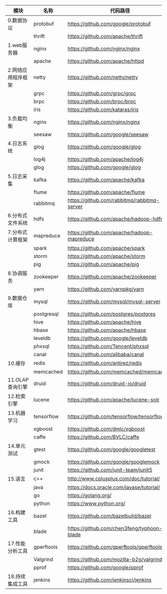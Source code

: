 
|模块|名称|代码路径|
|----|----|----|
|0.数据协议|protobuf|https://github.com/google/protobuf|
||thrift|https://github.com/apache/thrift|
|1.web服务器|nginx|https://github.com/nginx/nginx|
||apache|https://github.com/apache/httpd|
|2.网络应用程序框架|netty|https://github.com/netty/netty|
||grpc|https://github.com/grpc/grpc|
||brpc|https://github.com/brpc/brpc|
||iris|https://github.com/kataras/iris|
|3.负载均衡|nginx|https://github.com/nginx/nginx|
||seesaw|https://github.com/google/seesaw|
|4.日志系统|glog|https://github.com/google/glog|
||log4j|https://github.com/apache/log4j|
||glog|https://github.com/google/glog|
|5.日志采集|kafka|https://github.com/apache/kafka|
||flume|https://github.com/apache/flume|
||rabbitmq|https://github.com/rabbitmq/rabbitmq-server|
|6.分布式文件系统|hdfs|https://github.com/apache/hadoop-hdfs|
|7.分布式计算框架|mapreduce|https://github.com/apache/hadoop-mapreduce|
||spark|https://github.com/apache/spark|
||storm|https://github.com/apache/storm|
||pig|https://github.com/apache/pig|
|8.协调服务|zookeeper|https://github.com/apache/zookeeper|
||yarn|https://github.com/yarnpkg/yarn|
|9.数据仓库|mysql|https://github.com/mysql/mysql-server|
||postgresql|https://github.com/postgres/postgres|
||hive|https://github.com/apache/hive|
||hbase|https://github.com/apache/hbase|
||leveldb|https://github.com/google/leveldb|
||phxsql|https://github.com/Tencent/phxsql|
||canal|https://github.com/alibaba/canal|
|10.缓存|redis|https://github.com/antirez/redis|
||memcached|https://github.com/memcached/memcached|
|11.OLAP查询引擎|druid|https://github.com/druid-io/druid|
|12.检索引擎|lucene|https://github.com/apache/lucene-solr|
|13.机器学习|tensorflow|https://github.com/tensorflow/tensorflow|
||xgboost|https://github.com/dmlc/xgboost|
||caffe|https://github.com/BVLC/caffe|
|14.单元测试|gtest|https://github.com/google/googletest|
||gmock|https://github.com/google/googlemock|
||junit|https://github.com/junit-team/junit5|
|15.语言|c++|http://www.cplusplus.com/doc/tutorial/|
||java|https://docs.oracle.com/javase/tutorial/|
||go|https://golang.org/|
||python|https://www.python.org/|
|16.构建工具|bazel|https://github.com/bazelbuild/bazel|
||blade|https://github.com/chen3feng/typhoon-blade|
|17.性能分析工具|gperftools|https://github.com/gperftools/gperftools|
||Valgrind|https://github.com/mozilla-b2g/valgrind|
||pprof|https://github.com/google/pprof|
|18.持续集成工具|jenkins|https://github.com/jenkinsci/jenkins|
